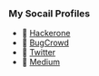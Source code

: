 ### My Socail Profiles
- 🔰 [Hackerone](https://hackerone.com/br0k3nsec)
- 🔰 [BugCrowd](https://bugcrowd.com/br0k3nsec)
- 🔰 [Twitter](https://twitter.com/br0k3nsec)
- 🔰 [Medium](https://medium.com/@br0k3nsec)


